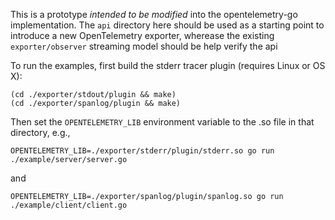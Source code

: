 This is a prototype *intended to be modified* into the opentelemetry-go implementation. The `api` directory here should be used as a starting point to introduce a new OpenTelemetry exporter, wherease the existing `exporter/observer` streaming model should be help verify the api 

To run the examples, first build the stderr tracer plugin (requires Linux or OS X):

```
(cd ./exporter/stdout/plugin && make)
(cd ./exporter/spanlog/plugin && make)
```

Then set the `OPENTELEMETRY_LIB` environment variable to the .so file in that directory, e.g., 

```
OPENTELEMETRY_LIB=./exporter/stderr/plugin/stderr.so go run ./example/server/server.go
```

and

```
OPENTELEMETRY_LIB=./exporter/spanlog/plugin/spanlog.so go run ./example/client/client.go
```
